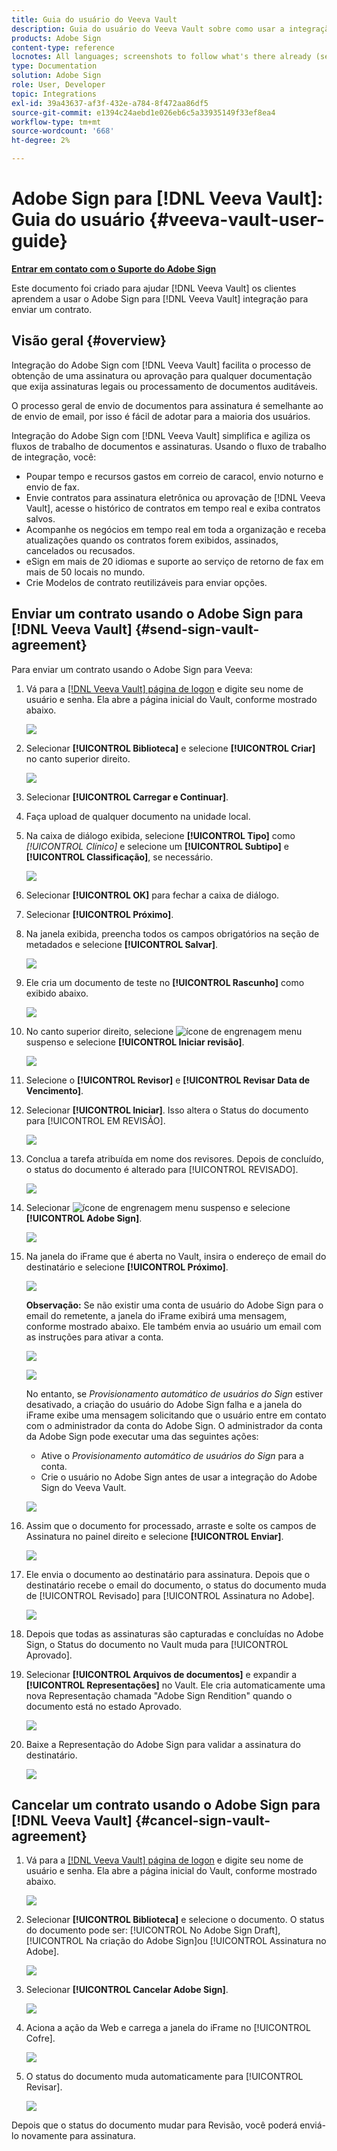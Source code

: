 ```yaml
---
title: Guia do usuário do Veeva Vault
description: Guia do usuário do Veeva Vault sobre como usar a integração do Adobe Sign com a Veeva
products: Adobe Sign
content-type: reference
locnotes: All languages; screenshots to follow what's there already (seems there is a mix within a given language version of the article)
type: Documentation
solution: Adobe Sign
role: User, Developer
topic: Integrations
exl-id: 39a43637-af3f-432e-a784-8f472aa86df5
source-git-commit: e1394c24aebd1e026eb6c5a33935149f33ef8ea4
workflow-type: tm+mt
source-wordcount: '668'
ht-degree: 2%

---
```


# Adobe Sign para [!DNL Veeva Vault]: Guia do usuário {#veeva-vault-user-guide}

[**Entrar em contato com o Suporte do Adobe Sign**](https://adobe.com/go/adobesign-support-center_br)

Este documento foi criado para ajudar [!DNL Veeva Vault] os clientes aprendem a usar o Adobe Sign para [!DNL Veeva Vault] integração para enviar um contrato.

## Visão geral {#overview}

Integração do Adobe Sign com [!DNL Veeva Vault] facilita o processo de obtenção de uma assinatura ou aprovação para qualquer documentação que exija assinaturas legais ou processamento de documentos auditáveis.

O processo geral de envio de documentos para assinatura é semelhante ao de envio de email, por isso é fácil de adotar para a maioria dos usuários.

Integração do Adobe Sign com [!DNL Veeva Vault] simplifica e agiliza os fluxos de trabalho de documentos e assinaturas. Usando o fluxo de trabalho de integração, você:

* Poupar tempo e recursos gastos em correio de caracol, envio noturno e envio de fax.
* Envie contratos para assinatura eletrônica ou aprovação de [!DNL Veeva Vault], acesse o histórico de contratos em tempo real e exiba contratos salvos.
* Acompanhe os negócios em tempo real em toda a organização e receba atualizações quando os contratos forem exibidos, assinados, cancelados ou recusados.
* eSign em mais de 20 idiomas e suporte ao serviço de retorno de fax em mais de 50 locais no mundo.
* Crie Modelos de contrato reutilizáveis para enviar opções.

## Enviar um contrato usando o Adobe Sign para [!DNL Veeva Vault] {#send-sign-vault-agreement}

Para enviar um contrato usando o Adobe Sign para Veeva:

1. Vá para a [[!DNL Veeva Vault] página de logon](https://login.veevavault.com/) e digite seu nome de usuário e senha. Ela abre a página inicial do Vault, conforme mostrado abaixo.

   ![](images/vault-home.png)

1. Selecionar **[!UICONTROL Biblioteca]** e selecione **[!UICONTROL Criar]** no canto superior direito.

   ![](images/create-library.png)

1. Selecionar **[!UICONTROL Carregar e Continuar]**.

1. Faça upload de qualquer documento na unidade local.

1. Na caixa de diálogo exibida, selecione **[!UICONTROL Tipo]** como *[!UICONTROL Clínico]* e selecione um **[!UICONTROL Subtipo]** e **[!UICONTROL Classificação]**, se necessário.

   ![](images/choose-document-type.png)

1. Selecionar **[!UICONTROL OK]** para fechar a caixa de diálogo.

1. Selecionar **[!UICONTROL Próximo]**.

1. Na janela exibida, preencha todos os campos obrigatórios na seção de metadados e selecione **[!UICONTROL Salvar]**.

   ![](images/metadata-details.png)

1. Ele cria um documento de teste no **[!UICONTROL Rascunho]** como exibido abaixo.

   ![](images/document-draft.png)

1. No canto superior direito, selecione ![ícone de engrenagem](images/icon-gear.png) menu suspenso e selecione **[!UICONTROL Iniciar revisão]**.

   ![](images/start-review.png)

1. Selecione o **[!UICONTROL Revisor]** e **[!UICONTROL Revisar Data de Vencimento]**.

1. Selecionar **[!UICONTROL Iniciar]**. Isso altera o Status do documento para [!UICONTROL EM REVISÃO].

   ![](images/in-review.png)

1. Conclua a tarefa atribuída em nome dos revisores. Depois de concluído, o status do documento é alterado para [!UICONTROL REVISADO].

   ![](images/reviewed-status.png)

1. Selecionar ![ícone de engrenagem](images/icon-gear.png) menu suspenso e selecione **[!UICONTROL Adobe Sign]**.

   ![](images/select-adobe-sign.png)

1. Na janela do iFrame que é aberta no Vault, insira o endereço de email do destinatário e selecione **[!UICONTROL Próximo]**.

   ![](images/iframe.png)

   **Observação:** Se não existir uma conta de usuário do Adobe Sign para o email do remetente, a janela do iFrame exibirá uma mensagem, conforme mostrado abaixo. Ele também envia ao usuário um email com as instruções para ativar a conta.

   ![](images/iFrame-registration-message.png)

   ![](images/iFrame-confirm-email.png)

   No entanto, se *Provisionamento automático de usuários do Sign* estiver desativado, a criação do usuário do Adobe Sign falha e a janela do iFrame exibe uma mensagem solicitando que o usuário entre em contato com o administrador da conta do Adobe Sign. O administrador da conta da Adobe Sign pode executar uma das seguintes ações:

   * Ative o *Provisionamento automático de usuários do Sign* para a conta.
   * Crie o usuário no Adobe Sign antes de usar a integração do Adobe Sign do Veeva Vault.

   ![](images/iFrame-contact-administrator.png)

1. Assim que o documento for processado, arraste e solte os campos de Assinatura no painel direito e selecione **[!UICONTROL Enviar]**.

   ![](images/add-signature-fields.png)

1. Ele envia o documento ao destinatário para assinatura. Depois que o destinatário recebe o email do documento, o status do documento muda de [!UICONTROL Revisado] para [!UICONTROL Assinatura no Adobe].

   ![](images/in-adobe-signing.png)

1. Depois que todas as assinaturas são capturadas e concluídas no Adobe Sign, o Status do documento no Vault muda para [!UICONTROL Aprovado].

1. Selecionar **[!UICONTROL Arquivos de documentos]** e expandir a **[!UICONTROL Representações]** no Vault. Ele cria automaticamente uma nova Representação chamada &quot;Adobe Sign Rendition&quot; quando o documento está no estado Aprovado.

   ![](images/document-files.png)

1. Baixe a Representação do Adobe Sign para validar a assinatura do destinatário.

   ![](images/verify-signature.png)

## Cancelar um contrato usando o Adobe Sign para [!DNL Veeva Vault] {#cancel-sign-vault-agreement}

1. Vá para a [[!DNL Veeva Vault] página de logon](https://login.veevavault.com/) e digite seu nome de usuário e senha. Ela abre a página inicial do Vault, conforme mostrado abaixo.

   ![](images/vault-home.png)

1. Selecionar **[!UICONTROL Biblioteca]** e selecione o documento. O status do documento pode ser: [!UICONTROL No Adobe Sign Draft], [!UICONTROL Na criação do Adobe Sign]ou [!UICONTROL Assinatura no Adobe].

   ![](images/document-adobe-sign-authoring.png)

1. Selecionar **[!UICONTROL Cancelar Adobe Sign]**.

   ![](images/cancel-document.png)

1. Aciona a ação da Web e carrega a janela do iFrame no [!UICONTROL Cofre].

   ![](images/cancelled-document.png)

1. O status do documento muda automaticamente para [!UICONTROL Revisar].

   ![](images/cancel-reviewed.png)

Depois que o status do documento mudar para Revisão, você poderá enviá-lo novamente para assinatura.

